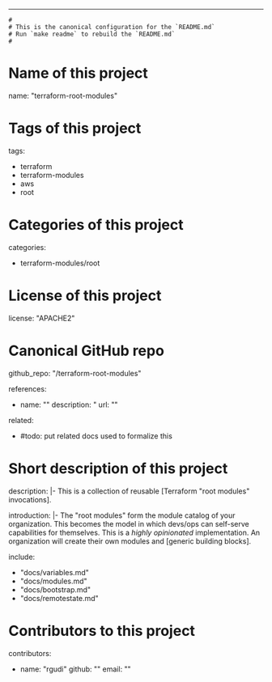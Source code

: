 ---
    #
    # This is the canonical configuration for the `README.md`
    # Run `make readme` to rebuild the `README.md`
    #

# Name of this project
name: "terraform-root-modules"

# Tags of this project
tags:
  - terraform
  - terraform-modules
  - aws
  - root

# Categories of this project
categories:
  - terraform-modules/root

# License of this project
license: "APACHE2"

# Canonical GitHub repo
github_repo: "/terraform-root-modules"

references:
  - name: ""
    description: "
    url: ""

related:
  - #todo: put related docs used to formalize this

# Short description of this project
description: |-
  This is a collection of reusable [Terraform "root modules" invocations].

introduction: |-
  The "root modules" form the module catalog of your organization.
  This becomes the model in which devs/ops can self-serve capabilities for themselves.
  This is a _highly opinionated_ implementation.
  An organization will create their own modules and [generic building blocks].

include:
  - "docs/variables.md"
  - "docs/modules.md"
  - "docs/bootstrap.md"
  - "docs/remotestate.md"

# Contributors to this project
contributors:
  - name: "rgudi"
    github: ""
    email: ""